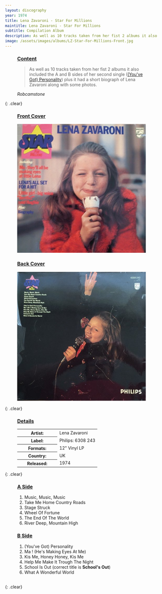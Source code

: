 ```yaml
---
layout: discography
year: 1974
title: Lena Zavaroni - Star For Millions
maintitle: Lena Zavaroni - Star For Millions
subtitle: Compilation Album
description: As well as 10 tracks taken from her fist 2 albums it also included the A and B sides of her second single (You've Got) Personality plus it had a short biograph of Lena Zavaroni along with some photos.
image: /assets/images/albums/LZ-Star-For-Millions-Front.jpg
---
```


<figure class="fig3">
<h3 id="content"><a href="#content">Content</a></h3>
<blockquote><p>As well as 10 tracks taken from her fist 2 albums it also included the A and B sides of her second single (<a href="/discography/singles/1974-05-24-personality">(You've Got) Personality</a>) plus it had a short biograph of Lena Zavaroni along with some photos.</p></blockquote>
<cite>Robcamstone</cite>
</figure>

{: .clear}

<figure class="fig1">
<figcaption>
<h3 id="cover"><a href="#cover">Front Cover</a></h3>
</figcaption>
<a href="/assets/images/albums/LZ-Star-For-Millions-Front.jpg"><img src="/assets/images/albums/LZ-Star-For-Millions-Front.jpg" class="full-width zoom-in" alt="Front Cover for the album Lena Zavaroni - Star For Millions (1974)" /></a>
</figure>

<figure class="fig2">
<figcaption>
<h3 id="cover"><a href="#cover">Back Cover</a></h3>
</figcaption>
<a href="/assets/images/albums/LZ-Star-For-Millions-Back.jpg"><img src="/assets/images/albums/LZ-Star-For-Millions-Back.jpg" class="full-width zoom-in" alt="Back Cover for the album Lena Zavaroni - Star For Millions (1974)" /></a>
</figure>

{: .clear}

<figure class="fig3">
<figcaption>
<h3 id="details"><a href="#details">Details</a></h3>
</figcaption>
<table>
<tr><th style="width:50%">Artist:</th><td>Lena Zavaroni</td></tr>
<tr><th>Label:</th><td>Philips: 6308 243</td></tr>
<tr><th>Formats:</th><td>12" Vinyl LP</td></tr>
<tr><th>Country:</th><td>UK</td></tr>
<tr><th>Released:</th><td>1974</td></tr>
</table>
</figure>

{: .clear}

<figure class="fig1">
<figcaption>
<h3 id="a-side"><a href="#a-side">A Side</a></h3>
</figcaption>
<ol>
<li>Music, Music, Music</li>
<li>Take Me Home Country Roads</li>
<li>Stage Struck</li>
<li>Wheel Of Fortune</li>
<li>The End Of The World</li>
<li>River Deep, Mountain High</li>
</ol>
</figure>

<figure class="fig2">
<figcaption>
<h3 id="b-side"><a href="#b-side">B Side</a></h3>
</figcaption>
<ol>
<li>(You've Got) Personality</li>
<li>Ma ! (He's Making Eyes At Me)</li>
<li>Kis Me, Honey Honey, Kis Me</li>
<li>Help Me Make It Trough The Night</li>
<li>School Is Out (correct title is <strong>School's Out</strong>)</li>
<li>What A Wonderful World</li>
</ol>
</figure>

<br />{: .clear}
